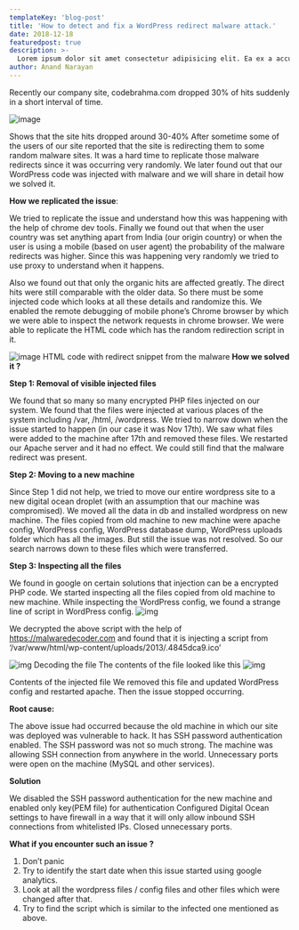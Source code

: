 ```yaml
---
templateKey: 'blog-post'
title: 'How to detect and fix a WordPress redirect malware attack.'
date: 2018-12-18
featuredpost: true
description: >-
  Lorem ipsum dolor sit amet consectetur adipisicing elit. Ea ex a accusamus facilis aperiam sed ad tenetur molestiae cum ipsam, sunt eius rerum numquam commodi ipsa quas sequi optio molestias?
author: Anand Narayan
---
```


Recently our company site, codebrahma.com dropped 30% of hits suddenly in a short interval of time.

![image](/img/Screen-Shot-2018-12-24-at-11.45.23-AM.png 'img')

Shows that the site hits dropped around 30-40%
After sometime some of the users of our site reported that the site is redirecting them to some random malware sites. It was a hard time to replicate those malware redirects since it was occurring very randomly. We later found out that our WordPress code was injected with malware and we will share in detail how we solved it.

 __How we replicated the issue__:

We tried to replicate the issue and understand how this was happening with the help of chrome dev tools. Finally we found out that when the user country was set anything apart from India (our origin country) or when the user is using a mobile (based on user agent) the probability of the malware redirects was higher. Since this was happening very randomly we tried to use proxy to understand when it happens.

Also we found out that only the organic hits are affected greatly. The direct hits were still comparable with the older data. So there must be some injected code which looks at all these details and randomize this. We enabled the remote debugging of mobile phone’s Chrome browser by which we were able to inspect the network requests in chrome browser. We were able to replicate the HTML code which has the random redirection script in it.

![image](/img/Screen-Shot-2018-12-24-at-12.03.37-PM-2.png 'image') 
HTML code with redirect snippet from the malware
__How we solved it ?__

__Step 1: Removal of visible injected files__

We found that so many so many encrypted PHP files injected on our system. We found that the files were injected at various places of the system including /var, /html, /wordpress. We tried to narrow down when the issue started to happen (in our case it was Nov 17th). We saw what files were added to the machine after 17th and removed these files. We restarted our Apache server and it had no effect. We could still find that the malware redirect was present.

__Step 2: Moving to a new machine__

Since Step 1 did not help, we tried to move our entire wordpress site to a new digital ocean droplet (with an assumption that our machine was compromised). We moved all the data in db and installed wordpress on new machine. The files copied from old machine to new machine were apache config, WordPress config, WordPress database dump, WordPress uploads folder which has all the images. But still the issue was not resolved. So our search narrows down to these files which were transferred.

__Step 3: Inspecting all the files__

We found in google on certain solutions that injection can be a encrypted PHP code. We started inspecting all the files copied from old machine to new machine. While inspecting the WordPress config, we found a strange line of script in WordPress config.
![img](/img/Screen-Shot-2018-12-24-at-1.09.18-PM-1.png 'img')


We decrypted the above script with the help of https://malwaredecoder.com and found that it is injecting a script from ‘/var/www/html/wp-content/uploads/2013/.4845dca9.ico’

![img](/img/Screen-Shot-2018-12-24-at-1.10.19-PM.png )
Decoding the file
The contents of the file looked like this
![img](/img/Screen-Shot-2018-12-24-at-12.59.53-PM-1.png)

Contents of the injected file
We removed this file and updated WordPress config and restarted apache. Then the issue stopped occurring.

__Root cause:__

The above issue had occurred because the old machine in which our site was deployed was vulnerable to hack. It has SSH password authentication enabled. The SSH password was not so much strong.
The machine was allowing SSH connection from anywhere in the world.
Unnecessary ports were open on the machine (MySQL and other services).

__Solution__

We disabled the SSH password authentication for the new machine and enabled only key(PEM file) for authentication
Configured Digital Ocean settings to have firewall in a way that it will only allow inbound SSH connections from whitelisted IPs.
Closed unnecessary ports.

__What if you encounter such an issue ?__

1. Don’t panic
2. Try to identify the start date when this issue started using google analytics.
3. Look at all the wordpress files / config files and other files which were changed after that.
4. Try to find the script which is similar to the infected one mentioned as above.